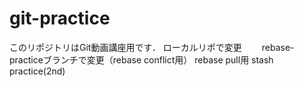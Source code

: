 # git-practice
このリポジトリはGit動画講座用です．
ローカルリポで変更　　
rebase-practiceブランチで変更（rebase conflict用）
rebase pull用
stash practice(2nd)